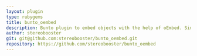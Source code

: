 ```yaml
---
layout: plugin
type: rubygems
title: bunto_oembed
description: Bunto plugin to embed objects with the help of oEmbed. Simple liquid tag
author: stereobooster
git: git@github.com:stereobooster/bunto_oembed.git
repository: https://github.com/stereobooster/bunto_oembed
---
```

